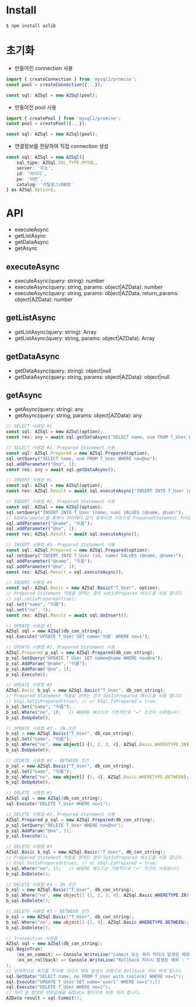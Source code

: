 # Install
```
$ npm install azlib
```

# 초기화
- 만들어진 connection 사용
```ts
import { createConnection } from 'mysql2/promise';
const pool = createConnection({...});

const sql: AZSql = new AZSql(pool);
```
- 만들어진 pool 사용
```ts
import { createPool } from 'mysql2/promise';
const pool = createPool({...});

const sql: AZSql = new AZSql(pool);
```
- 연결정보를 전달하여 직접 connection 생성
```ts
const sql: AZSql = new AZSql({
    sql_type: AZSql.SQL_TYPE.MYSQL,
    server: '주소',
    id: '아이디',
    pw: '비번',
    catalog: '카탈로그/DB명'
} as AZSql.Option);
```

# API
- executeAsync
- getListAsync
- getDataAsync
- getAsync

## executeAsync
- executeAsync(query: string): number
- executeAsync(query: string, params: object|AZData): number
- executeAsync(query: string, params: object|AZData, return_params: object|AZData): number

## getListAsync
- getListAsync(query: string): Array<any>
- getListAsync(query: string, params: object|AZData): Array<any>

## getDataAsync
- getDataAsync(query: string): object|null
- getDataAsync(query: string, params: object|AZData): object|null

## getAsync
- getAsync(query: string): any
- getAsync(query: string, params: object|AZData): any

```ts
// SELECT 사용법 #1
const sql: AZSql = new AZSql(option);
const res: any = await sql.getDataAsync("SELECT name, num FROM T_User WHERE no=1");

// SELECT 사용법 #2, Prepared Statement 사용
const sql: AZSql.Prepared = new AZSql.Prepared(option);
sql.setQuery("SELECT name, num FROM T_User WHERE no=@no");
sql.addParameter("@no", 1);
const res: any = await sql.getDataAsync();
```
```ts
// INSERT 사용법 #1
const sql: AZSql = new AZSql(option);
const res: AZSql.Result = await sql.executeAsync("INSERT INTO T_User (name, num) VALUES ('이름', 1)");

// INSERT 사용법 #2, Prepared Statement 사용
const sql: AZSql = new AZSql(option);
sql.setQuery("INSERT INTO T_User (name, num) VALUES (@name, @num)");
// AddParameter를 통해서 파라메터 값이 등록되면 자동으로 PreparedStatement 처리를 하게 됩니다
sql.addParameter("@name", "이름");
sql.addParameter("@no", 1);
const res: AZSql.Result = await sql.executeAsync();

// INSERT 사용법 #3, Prepared Statement 사용
const sql: AZSql.Prepared = new AZSql.Prepared(option);
sql.setQuery("INSERT INTO T_User (id, name) VALUES (@name, @name)");
sql.addParameter("@name", "이름");
sql.addParameter("@no", 1);
const res: AZSql.Result = sql.executeAsync();

// INSERT 사용법 #4
const sql: AZSql.Basic = new AZSql.Basic("T_User", option);
// Prepared Statement 적용을 원하는 경우 setIsPrepared 메소드를 사용 합니다.
// sql.setIsPrepared(true);
sql.set("name", "이름");
sql.set("no", 1);
const res: AZSql.Result = await sql.doInsert();
```
```ts
// UPDATE 사용법 #1
AZSql sql = new AZSql(db_con_string);
sql.Execute("UPDATE T_User SET name='이름' WHERE no=1");

// UPDATE 사용법 #2, Prepared Statement 사용
AZSql.Prepared p_sql = new AZSql.Prepared(db_con_string);
p_sql.SetQuery("UPDATE T_User SET name=@name WHERE no=@no");
p_sql.AddParam("@name", "이름");
p_sql.AddParam("@no", 1);
p_sql.Execute();

// UPDATE 사용법 #3
AZSql.Basic b_sql = new AZSql.Basic("T_User", db_con_string);
// Prepared Statement 적용을 원하는 경우 SetIsPrepared 메소드를 사용 합니다.
// bSql.SetIsPrepared(true); // or bSql.IsPrepared = true;
b_sql.Set("name", "이름");
b_sql.Where("no", 1);   // WHERE 메소드는 기본적으로 "=" 조건이 사용됩니다.
b_sql.DoUpdate();

// UPDATE 사용법 #3 - IN 조건
b_sql = new AZSql.Basic("T_User", db_con_string);
b_sql.Set("name", "이름");
b_sql.Where("no", new object[] {1, 2, 3, 4}, AZSql.Basic.WHERETYPE.IN);
b_sql.DoUpdate();

// UPDATE 사용법 #3 - BETWEEN 조건
b_sql = new AZSql.Basic("T_User", db_con_string);
b_sql.Set("name", "이름");
b_sql.Where("no", new object[] {1, 4}, AZSql.Basic.WHERETYPE.BETWEEN);
b_sql.DoUpdate();
```
```c#
// DELETE 사용법 #1
AZSql sql = new AZSql(db_con_string);
sql.Execute("DELETE T_User WHERE no=1");

// DELETE 사용법 #2, Prepared Statement 사용
AZSql.Prepared p_sql = new AZSql.Prepared(db_con_string);
p_sql.SetQuery("DELETE T_User WHERE no=@no");
p_sql.AddParam("@no", 1);
p_sql.Execute();

// DELETE 사용법 #3
AZSql.Basic b_sql = new AZSql.Basic("T_User", db_con_string);
// Prepared Statement 적용을 원하는 경우 SetIsPrepared 메소드를 사용 합니다.
// bSql.SetIsPrepared(true); // or bSql.IsPrepared = true;
b_sql.Where("no", 1);   // WHERE 메소드는 기본적으로 "=" 조건이 사용됩니다.
b_sql.DoDelete();

// DELETE 사용법 #3 - IN 조건
b_sql = new AZSql.Basic("T_User", db_con_string);
b_sql.Where("no", new object[] {1, 2, 3, 4}, AZSql.Basic.WHERETYPE.IN);
b_sql.DoDelete();

// DELETE 사용법 #3 - BETWEEN 조건
b_sql = new AZSql.Basic("T_User", db_con_string);
b_sql.Where("no", new object[] {1, 4}, AZSql.Basic.WHERETYPE.BETWEEN);
b_sql.DoDelete();
```
```c#
// Transaction 사용법
AZSql sql = new AZSql(db_con_string);
sql.BeginTran(
    (ex_on_commit) => Console.WriteLine("Commit 또는 쿼리 처리시 발생된 예외 : " + ex_on_commit.ToString()), 
    (ex_on_rollback) => Console.WriteLine("Rollback 처리시 발생된 예외 : " + ex_on_rollback.ToString())
);
// 순차적으로 쿼리를 처리해 가다가 예외 발생시 자동으로 Rollback 처리 하게 됩니다.
sql.GetData("SELECT name, no FROM T_User with (nolock) WHERE no=1");
sql.Execute("UPDATE T_User SET name='user1' WHERE no=1");[]
sql.Execute("DELETE T_User WHERE no=1");
// 처리 중 발생된 반환값들을 AZData 형식으로 반환 처리 합니다.
AZData result = sql.Commit();
```
